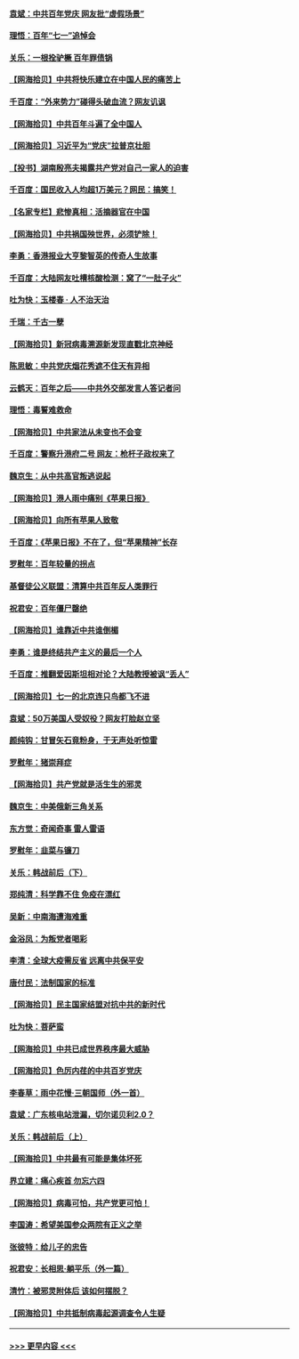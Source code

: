#### [袁斌：中共百年党庆 网友批“虚假场景”](../pages/nsc993/n13066385.md?t=07041801) 
#### [理悟：百年“七一”追悼会](../pages/nsc993/n13066106.md?t=07041801) 
#### [关乐：一根拴驴橛 百年罪债锅](../pages/nsc993/n13066089.md?t=07041801) 
#### [【网海拾贝】中共将快乐建立在中国人民的痛苦上](../pages/nsc993/n13064939.md?t=07041801) 
#### [千百度：“外来势力”碰得头破血流？网友讥讽](../pages/nsc993/n13064878.md?t=07041801) 
#### [【网海拾贝】中共百年斗遍了全中国人](../pages/nsc993/n13060020.md?t=07041801) 
#### [【网海拾贝】习近平为“党庆”拉普京壮胆](../pages/nsc993/n13057781.md?t=07041801) 
#### [【投书】湖南殷亮夫揭露共产党对自己一家人的迫害](../pages/nsc993/n13057744.md?t=07041801) 
#### [千百度：国民收入人均超1万美元？网民：搞笑！](../pages/nsc993/n13057692.md?t=07041801) 
#### [【名家专栏】悲惨真相：活摘器官在中国](../pages/nsc993/n13056611.md?t=07041801) 
#### [【网海拾贝】中共祸国殃世界，必须铲除！](../pages/nsc993/n13056011.md?t=07041801) 
#### [李勇：香港报业大亨黎智英的传奇人生故事](../pages/nsc993/n13055258.md?t=07041801) 
#### [千百度：大陆网友吐槽核酸检测：窝了“一肚子火”](../pages/nsc993/n13055194.md?t=07041801) 
#### [吐为快：玉楼春 · 人不治天治](../pages/nsc993/n13054028.md?t=07041801) 
#### [千瑞：千古一孽](../pages/nsc993/n13054016.md?t=07041801) 
#### [【网海拾贝】新冠病毒溯源新发现直戳北京神经](../pages/nsc993/n13052425.md?t=07041801) 
#### [陈思敏：中共党庆烟花秀遮不住天有异相](../pages/nsc993/n13052020.md?t=07041801) 
#### [云鹤天：百年之后——中共外交部发言人答记者问](../pages/nsc993/n13051604.md?t=07041801) 
#### [理悟：毒誓难救命](../pages/nsc993/n13051601.md?t=07041801) 
#### [【网海拾贝】中共家法从未变也不会变](../pages/nsc993/n13050366.md?t=07041801) 
#### [千百度：警察升港府二号 网友：枪杆子政权来了](../pages/nsc993/n13050261.md?t=07041801) 
#### [魏京生：从中共高官叛逃说起](../pages/nsc993/n13048997.md?t=07041801) 
#### [【网海拾贝】港人雨中痛别《苹果日报》](../pages/nsc993/n13048941.md?t=07041801) 
#### [【网海拾贝】向所有苹果人致敬](../pages/nsc993/n13046795.md?t=07041801) 
#### [千百度：《苹果日报》不在了，但“苹果精神”长存](../pages/nsc993/n13046703.md?t=07041801) 
#### [罗慰年：百年较量的拐点](../pages/nsc993/n13046542.md?t=07041801) 
#### [基督徒公义联盟：清算中共百年反人类罪行](../pages/nsc993/n13046499.md?t=07041801) 
#### [祝君安：百年僵尸罄绝](../pages/nsc993/n13045595.md?t=07041801) 
#### [【网海拾贝】谁靠近中共谁倒楣](../pages/nsc993/n13044667.md?t=07041801) 
#### [李勇：谁是终结共产主义的最后一个人](../pages/nsc993/n13044397.md?t=07041801) 
#### [千百度：推翻爱因斯坦相对论？大陆教授被讽“丢人”](../pages/nsc993/n13043908.md?t=07041801) 
#### [【网海拾贝】七一的北京连只鸟都飞不进](../pages/nsc993/n13041377.md?t=07041801) 
#### [袁斌：50万美国人受奴役？网友打脸赵立坚](../pages/nsc993/n13041330.md?t=07041801) 
#### [颜纯钩：甘冒矢石竟粉身，于无声处听惊雷](../pages/nsc993/n13041140.md?t=07041801) 
#### [罗慰年：猪崇拜症](../pages/nsc993/n13041071.md?t=07041801) 
#### [【网海拾贝】共产党就是活生生的邪灵](../pages/nsc993/n13036627.md?t=07041801) 
#### [魏京生：中美俄新三角关系](../pages/nsc993/n13035986.md?t=07041801) 
#### [东方觉：奇闻奇事 雷人雷语](../pages/nsc993/n13035878.md?t=07041801) 
#### [罗慰年：韭菜与镰刀](../pages/nsc993/n13034374.md?t=07041801) 
#### [关乐：韩战前后（下）](../pages/nsc993/n13034113.md?t=07041801) 
#### [郑纯清：科学靠不住 免疫在漂红](../pages/nsc993/n13034093.md?t=07041801) 
#### [吴新：中南海遭海难重](../pages/nsc993/n13034084.md?t=07041801) 
#### [金浴凤：为叛党者喝彩](../pages/nsc993/n13034058.md?t=07041801) 
#### [李清：全球大疫需反省 远离中共保平安](../pages/nsc993/n13033784.md?t=07041801) 
#### [唐付民：法制国家的标准](../pages/nsc993/n13032944.md?t=07041801) 
#### [【网海拾贝】民主国家结盟对抗中共的新时代](../pages/nsc993/n13031717.md?t=07041801) 
#### [吐为快：菩萨蛮](../pages/nsc993/n13030033.md?t=07041801) 
#### [【网海拾贝】中共已成世界秩序最大威胁](../pages/nsc993/n13028138.md?t=07041801) 
#### [【网海拾贝】色厉内荏的中共百岁党庆](../pages/nsc993/n13025582.md?t=07041801) 
#### [李春草：雨中花慢‧三朝国师（外一首）](../pages/nsc993/n13025567.md?t=07041801) 
#### [袁斌：广东核电站泄漏，切尔诺贝利2.0？](../pages/nsc993/n13025475.md?t=07041801) 
#### [关乐：韩战前后（上）](../pages/nsc993/n13025387.md?t=07041801) 
#### [【网海拾贝】中共最有可能是集体坏死](../pages/nsc993/n13023101.md?t=07041801) 
#### [界立建：痛心疾首 勿忘六四](../pages/nsc993/n13022339.md?t=07041801) 
#### [【网海拾贝】病毒可怕，共产党更可怕！](../pages/nsc993/n13020728.md?t=07041801) 
#### [李国涛：希望美国参众两院有正义之举](../pages/nsc993/n13020674.md?t=07041801) 
#### [张彼特：给儿子的忠告](../pages/nsc993/n13018934.md?t=07041801) 
#### [祝君安：长相思‧躺平乐（外一篇）](../pages/nsc993/n13018923.md?t=07041801) 
#### [清竹：被邪灵附体后 该如何摆脱？](../pages/nsc993/n13018877.md?t=07041801) 
#### [【网海拾贝】中共抵制病毒起源调查令人生疑](../pages/nsc993/n13017785.md?t=07041801) 

----
#### [ >>> 更早内容 <<< ](../indexes/nsc993-earlier.md)
